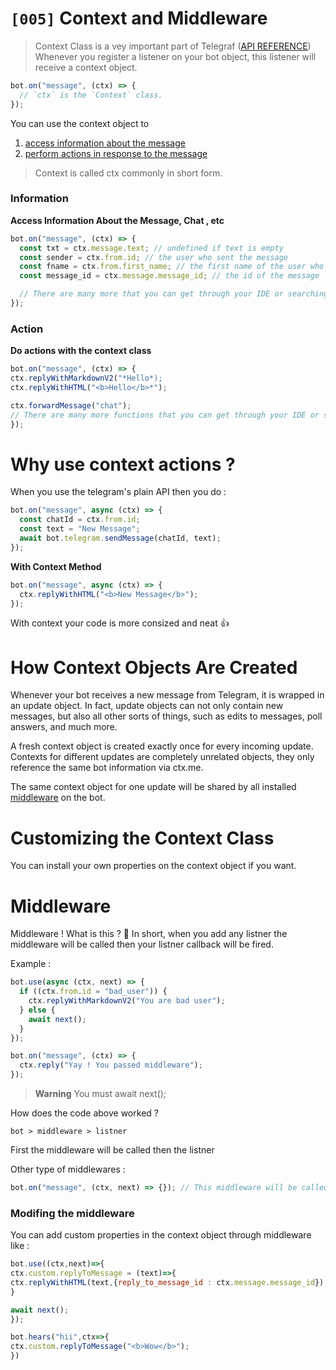 # `[005]` Context and Middleware

> Context Class is a vey important part of Telegraf ([API REFERENCE](https://telegraf.js.org/classes/Context.html))
> Whenever you register a listener on your bot object, this listener will receive a context object.

```javascript
bot.on("message", (ctx) => {
  // `ctx` is the `Context` class.
});
```

You can use the context object to

<ol>
  <li><a href="#Information">access information about the message</a>
    <li><a href="#Action">perform actions in response to the message</a>
</ol>

> Context is called ctx commonly in short form.

### Information

**Access Information About the Message, Chat , etc**

```javascript
bot.on("message", (ctx) => {
  const txt = ctx.message.text; // undefined if text is empty
  const sender = ctx.from.id; // the user who sent the message
  const fname = ctx.from.first_name; // the first name of the user who sent the message
  const message_id = ctx.message.message_id; // the id of the message

  // There are many more that you can get through your IDE or searching telegraf.js.org
});
```

### Action

**Do actions with the context class**

```javascript
bot.on("message", (ctx) => {
ctx.replyWithMarkdownV2("*Hello*);
ctx.replyWithHTML("<b>Hello</b>*");

ctx.forwardMessage("chat");
// There are many more functions that you can get through your IDE or searching telegraf.js.org
});
```

# Why use context actions ?

When you use the telegram's plain API then you do :

```javascript
bot.on("message", async (ctx) => {
  const chatId = ctx.from.id;
  const text = "New Message";
  await bot.telegram.sendMessage(chatId, text);
});
```

**With Context Method**

```javascript
bot.on("message", async (ctx) => {
  ctx.replyWithHTML("<b>New Message</b>");
});
```

With context your code is more consized and neat 👍

# How Context Objects Are Created

Whenever your bot receives a new message from Telegram, it is wrapped in an update object. In fact, update objects can not only contain new messages, but also all other sorts of things, such as edits to messages, poll answers, and much more.

A fresh context object is created exactly once for every incoming update. Contexts for different updates are completely unrelated objects, they only reference the same bot information via ctx.me.

The same context object for one update will be shared by all installed [middleware](#Middleware) on the bot.

# Customizing the Context Class

You can install your own properties on the context object if you want.

# Middleware

Middleware ! What is this ? 🤔
In short, when you add any listner the middleware will be called then your listner callback will be fired.

Example :

```javascript
bot.use(async (ctx, next) => {
  if ((ctx.from.id = "bad_user")) {
    ctx.replyWithMarkdownV2("You are bad user");
  } else {
    await next();
  }
});

bot.on("message", (ctx) => {
  ctx.reply("Yay ! You passed middleware");
});
```

> **Warning**
> You must await next();

How does the code above worked ?

```
bot > middleware > listner
```

First the middleware will be called then the listner

Other type of middlewares :

```javascript
bot.on("message", (ctx, next) => {}); // This middleware will be called only on messages
```

### Modifing the middleware

You can add custom properties in the context object through middleware like :

```javascript
bot.use((ctx,next)=>{
ctx.custom.replyToMessage = (text)=>{
ctx.replyWithHTML(text,{reply_to_message_id : ctx.message.message_id});
}

await next();
});

bot.hears("hii",ctx=>{
ctx.custom.replyToMessage("<b>Wow</b>");
})
```
